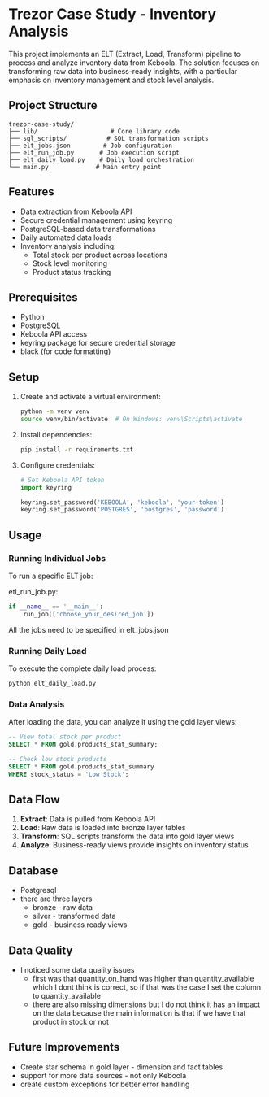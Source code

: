 # Trezor Case Study - Inventory Analysis

This project implements an ELT (Extract, Load, Transform) pipeline to process and analyze inventory data from Keboola. The solution focuses on transforming raw data into business-ready insights, with a particular emphasis on inventory management and stock level analysis.

## Project Structure

```
trezor-case-study/
├── lib/                    # Core library code
├── sql_scripts/           # SQL transformation scripts
├── elt_jobs.json         # Job configuration
├── elt_run_job.py       # Job execution script
├── elt_daily_load.py    # Daily load orchestration
└── main.py             # Main entry point
```

## Features

- Data extraction from Keboola API
- Secure credential management using keyring
- PostgreSQL-based data transformations
- Daily automated data loads
- Inventory analysis including:
  - Total stock per product across locations
  - Stock level monitoring
  - Product status tracking

## Prerequisites

- Python
- PostgreSQL
- Keboola API access
- keyring package for secure credential storage
- black (for code formatting)

## Setup

1. Create and activate a virtual environment:
   ```bash
   python -m venv venv
   source venv/bin/activate  # On Windows: venv\Scripts\activate
   ```

2. Install dependencies:
   ```bash
   pip install -r requirements.txt
   ```

3. Configure credentials:
   ```PYTHON
   # Set Keboola API token
   import keyring
   
   keyring.set_password('KEBOOLA', 'keboola', 'your-token')
   keyring.set_password('POSTGRES', 'postgres', 'password')
   ```

## Usage

### Running Individual Jobs

To run a specific ELT job:

etl_run_job.py:
```python
if __name__ == '__main__':
    run_job(['choose_your_desired_job'])
```
All the jobs need to be specified in elt_jobs.json

### Running Daily Load

To execute the complete daily load process:
```bash
python elt_daily_load.py
```

### Data Analysis

After loading the data, you can analyze it using the gold layer views:
```sql
-- View total stock per product
SELECT * FROM gold.products_stat_summary;

-- Check low stock products
SELECT * FROM gold.products_stat_summary 
WHERE stock_status = 'Low Stock';
```

## Data Flow

1. **Extract**: Data is pulled from Keboola API
2. **Load**: Raw data is loaded into bronze layer tables
3. **Transform**: SQL scripts transform the data into gold layer views
4. **Analyze**: Business-ready views provide insights on inventory status

## Database
- Postgresql
- there are three layers
  - bronze - raw data
  - silver - transformed data
  - gold - business ready views

## Data Quality
- I noticed some data quality issues
  - first was that quantity_on_hand was higher than quantity_available which I dont think is correct, so if that was the case I set the column to quantity_available
  - there are also missing dimensions but I do not think it has an impact on the data because the main information is that if we have that product in stock or not

## Future Improvements
- Create star schema in gold layer - dimension and fact tables
- support for more data sources - not only Keboola
- create custom exceptions for better error handling